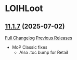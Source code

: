 # LOIHLoot

## [11.1.7](https://github.com/ahakola/LOIHLoot/tree/11.1.7) (2025-07-02)
[Full Changelog](https://github.com/ahakola/LOIHLoot/compare/11.1.5...11.1.7) [Previous Releases](https://github.com/ahakola/LOIHLoot/releases)

- MoP Classic fixes  
    - Also .toc bump for Retail  
